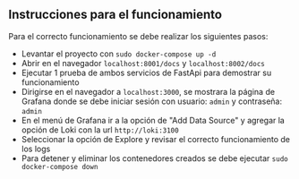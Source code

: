 ## Instrucciones para el funcionamiento
Para el correcto funcionamiento se debe realizar los siguientes pasos:
- Levantar el proyecto con ```sudo docker-compose up -d```
- Abrir en el navegador ```localhost:8001/docs``` y ```localhost:8002/docs```
- Ejecutar 1 prueba de ambos servicios de FastApi para demostrar su funcionamiento
- Dirigirse en el navegador a ```localhost:3000```, se mostrara la página de Grafana donde 
se debe iniciar sesión con usuario: ```admin``` y contraseña: ```admin```
- En el menú de Grafana ir a la opción de "Add Data Source" y agregar la opción de Loki con
la url ```http://loki:3100```
- Seleccionar la opción de Explore y revisar el correcto funcionamiento de los logs
- Para detener y eliminar los contenedores creados se debe ejecutar ```sudo docker-compose down```
